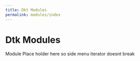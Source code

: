```yaml
---
title: Dkt Modules
permalink: modules/index
---
```


# Dtk Modules

Module Place holder here so side menu iterator doesnt break